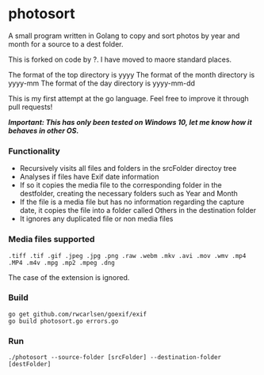 # photosort
A small program written in Golang to copy and sort photos by year and month for a source to a dest folder.

This is forked on code by ?.  I have moved to maore standard places.

The format of the top directory is yyyy
The format of the month directory is yyyy-mm
The format of the day directory is yyyy-mm-dd

This is my first attempt at the go language. Feel free to improve it through pull requests!

***Important: This has only been tested on Windows 10, let me know how it behaves in other OS.***

### Functionality
- Recursively visits all files and folders in the srcFolder directoy tree
- Analyses if files have Exif date information
- If so it copies the media file to the corresponding folder in the destfolder, creating the necessary folders such as Year and Month
- If the file is a media file but has no information regarding the capture date, it copies the file into a folder called Others in the destination folder
- It ignores any duplicated file or non media files

### Media files supported
```.tiff .tif .gif .jpeg .jpg .png .raw .webm .mkv .avi .mov .wmv .mp4 .MP4 .m4v .mpg .mp2 .mpeg .dng```

The case of the extension is ignored.

### Build
```
go get github.com/rwcarlsen/goexif/exif
go build photosort.go errors.go
```

### Run
```
./photosort --source-folder [srcFolder] --destination-folder [destFolder]
```
